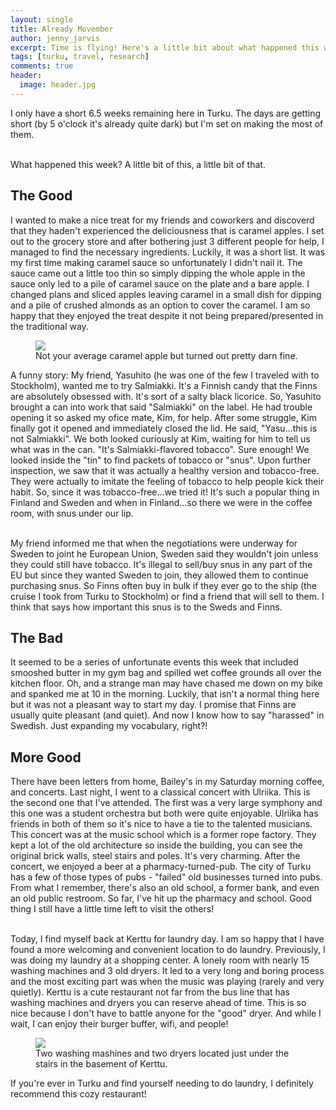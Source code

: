 ```yaml
---
layout: single
title: Already Movember
author: jenny_jarvis
excerpt: Time is flying! Here's a little bit about what happened this week.
tags: [turku, travel, research]
comments: true
header:
  image: header.jpg
---
```


I only have a short 6.5 weeks remaining here in Turku. The days are getting short (by 5 o'clock it's already quite dark) but I'm set on making the most of them.

<br>What happened this week? A little bit of this, a little bit of that.<br>

**The Good**
------------

I wanted to make a nice treat for my friends and coworkers and discoverd that they haden't experienced the deliciousness that is caramel apples. I set out to the grocery store and after bothering just 3 different people for help, I managed to find the necessary ingredients. Luckily, it was a short list. It was my first time making caramel sauce so unfortunately I didn't nail it. The sauce came out a little too thin so simply dipping the whole apple in the sauce only led to a pile of caramel sauce on the plate and a bare apple. I changed plans and sliced apples leaving caramel in a small dish for dipping and a pile of crushed almonds as an option to cover the caramel. I am so happy that they enjoyed the treat despite it not being prepared/presented in the traditional way.

<figure>
    <a href="../images/Caramel-Apples.JPG"><img src="../images/Caramel-Apples.JPG"></a>
    <figcaption> Not your average caramel apple but turned out pretty darn fine. </figcaption>
</figure>

A funny story:  My friend, Yasuhito (he was one of the few I traveled with to Stockholm), wanted me to try Salmiakki. It's a Finnish candy that the Finns are absolutely obsessed with. It's sort of a salty black licorice. So, Yasuhito brought a can into work that said "Salmiakki" on the label. He had trouble opening it so asked my ofice mate, Kim, for help. After some struggle, Kim finally got it opened and immediately closed the lid. He said, "Yasu...this is not Salmiakki". We both looked curiously at Kim, waiting for him to tell us what was in the can. "It's Salmiakki-flavored tobacco". Sure enough! We looked inside the "tin" to find packets of tobacco or "snus". Upon further inspection, we saw that it was actually a healthy version and tobacco-free. They were actually to imitate the feeling of tobacco to help people kick their habit. So, since it was tobacco-free...we tried it! It's such a popular thing in Finland and Sweden and when in Finland...so there we were in the coffee room, with snus under our lip.

<br>My friend informed me that when the negotiations were underway for Sweden to joint he European Union, Sweden said they wouldn't join unless they could still have tobacco. It's illegal to sell/buy snus in any part of the EU but since they wanted Sweden to join, they allowed them to continue purchasing snus. So Finns often buy in bulk if they ever go to the ship (the cruise I took from Turku to Stockholm) or find a friend that will sell to them. I think that says how important this snus is to the Sweds and Finns.<br> 

**The Bad**
-----------

It seemed to be a series of unfortunate events this week that included smooshed butter in my gym bag and spilled wet coffee grounds all over the kitchen floor. Oh, and a strange man may have chased me down on my bike and spanked me at 10 in the morning. Luckily, that isn't a normal thing here but it was not a pleasant way to start my day. I promise that Finns are usually quite pleasant (and quiet). And now I know how to say "harassed" in Swedish. Just expanding my vocabulary, right?!

**More Good**
-------------

There have been letters from home, Bailey's in my Saturday morning coffee, and concerts. Last night, I went to a classical concert with Ulriika. This is the second one that I've attended. The first was a very large symphony and this one was a student orchestra but both were quite enjoyable. Ulriika has friends in both of them so it's nice to have a tie to the talented musicians. This concert was at the music school which is a former rope factory. They kept a lot of the old architecture so inside the building, you can see the original brick walls, steel stairs and poles. It's very charming. After the concert, we enjoyed a beer at a pharmacy-turned-pub. The city of Turku has a few of those types of pubs - "failed" old businesses turned into pubs. From what I remember, there's also an old school, a former bank, and even an old public restroom. So far, I've hit up the pharmacy and school. Good thing I still have a little time left to visit the others!

<br>Today, I find myself back at Kerttu for laundry day. I am so happy that I have found a more welcoming and convenient location to do laundry. Previously, I was doing my laundry at a shopping center. A lonely room with nearly 15 washing machines and 3 old dryers. It led to a very long and boring process and the most exciting part was when the music was playing (rarely and very quietly). Kerttu is a cute restaurant not far from the bus line that has washing machines and dryers you can reserve ahead of time. This is so nice because I don't have to battle anyone for the "good" dryer. And while I wait, I can enjoy their burger buffer, wifi, and people! <br>

<figure>
    <a href="../images/Kerttu-washing.jpg"><img src="../images/Kerttu-washing.jpg"></a>
    <figcaption> Two washing mashines and two dryers located just under the stairs in the basement of Kerttu. </figcaption>
</figure>

If you're ever in Turku and find yourself needing to do laundry, I definitely recommend this cozy restaurant!
